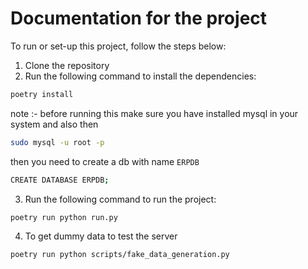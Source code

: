 # Documentation for the project

To run or set-up this project, follow the steps below:

1. Clone the repository
2. Run the following command to install the dependencies:
```bash
poetry install
```

note :- before running this 
make sure you have installed mysql in your system and also
then
```bash
sudo mysql -u root -p
```

then you need to create a db with name ` ERPDB `
```bash
CREATE DATABASE ERPDB;
```

3. Run the following command to run the project:
```bash
poetry run python run.py
```

4. To get dummy data to test the server
```bash
poetry run python scripts/fake_data_generation.py
```